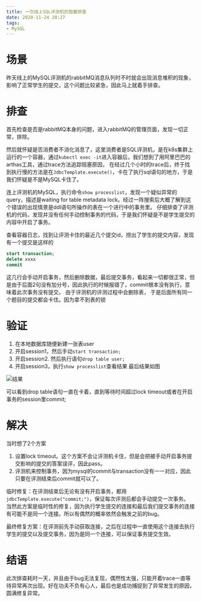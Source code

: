 ```yaml
---
title: 一次线上SQL评测机的阻塞排查
date: 2020-11-24 20:27
tags:
- MySQL
---
```


# 场景

昨天线上的MySQL评测机的rabbitMQ消息队列时不时就会出现消息堆积的现象，影响了正常学生的提交，这个问题比较紧急，因此马上就着手排查。

# 排查

首先检查是否是rabbitMQ本身的问题，进入rabbitMQ的管理页面，发现一切正常，排除。

然后就怀疑是否消费者不消化消息了，这里消费者是SQL评测机，是在k8s集群上运行的一个容器，通过`kubectl exec -it`进入容器后，我们想到了用阿里巴巴的arthas工具，通过trace方法追踪阻塞原因，
在经过几个小时的trace后，终于找到执行慢的方法是在`JdbcTemplate.execute()`，卡在了执行sql语句的地方，于是我们怀疑是不是MySQL卡住了。
<!--more-->

连上评测机的MySQL，执行命令`show processlist`，发现一个疑似异常的query，描述是waiting for table metadata lock。经过一阵搜索后大概了解到这个错误的出现情景是ddl语句所操作的表在一个进行中的事务里。
仔细排查了评测机的代码，发现并没有任何手动控制事务的代码，于是我们怀疑是不是学生提交的内容中开启了事务。

查看容器日志，找到让评测卡住的最近几个提交id，捞出了学生的提交内容，发现有一个提交是这样的
```sql
start transaction;
delete xxxx
commit
```
这几行会手动开启事务，然后删除数据，最后提交事务，看起来一切都很正常，但是由于后面2句没有加分号，因此执行的时候报错了，commit根本没有执行，意味着此次事务没有提交。
由于评测机的评测过程中会删除表， 于是后面所有同一个题目的提交都会卡住。因为拿不到表的锁

# 验证

1. 在本地数据库随便新建一张表user
2. 开启session1，然后手动`start transaction;`
3. 开启session2. 然后执行语句`drop table user;`
4. 开启session3，执行`show processlist`查看结果
最后结果如图

![结果](img1.png)

可以看到drop table语句一直在卡着，直到等待时间超过lock timeout或者在开启事务的session里commit;

# 解决

当时想了2个方案
1. 设置lock timeout。这个方案不会让评测机卡住，但是会把被手动开启事务提交影响的提交的答案误评，因此pass。
2. 评测机来控制事务，因为mysql的commit与transaction没有一一对应，因此只要在评测结束后commit就可以了。

临时修复：在评测结束后无论有没有开启事务，都用`jdbcTemplate.execute("commit;")`，保证每次评测后都会手动提交一次事务。
当然此方案是临时性的修复，因为执行学生提交的连接和最后我们提交事务的连接有可能不是同一个连接。所以有偶然的概率依然会触发之前的bug。

最终修复方案：在评测前先手动获取连接，之后在过程中一直使用这个连接去执行学生的提交以及提交事务，因为是同一个连接，可以保证事务提交生效。

# 结语

此次排查耗时一天，并且由于bug无法复现，偶然性太强，只能开着trace一直等待异常再次出现。好在功夫不负有心人，最后也是成功捕捉到了异常发生的原因，圆满修复异常。

